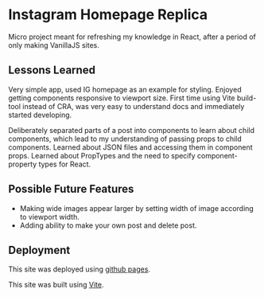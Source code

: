 # Instagram Homepage Replica

Micro project meant for refreshing my knowledge in React, after a period of only making VanillaJS sites.

## Lessons Learned

Very simple app, used IG homepage as an example for styling. Enjoyed getting components responsive to viewport size. First time using Vite build-tool instead of CRA, was very easy to understand docs and immediately started developing.

Deliberately separated parts of a post into components to learn about child components, which lead to my understanding of passing props to child components. Learned about JSON files and accessing them in component props. Learned about PropTypes and the need to specify component-property types for React.

## Possible Future Features

* Making wide images appear larger by setting width of image according to viewport width.
* Adding ability to make your own post and delete post.

## Deployment

This site was deployed using [github pages](https://pages.github.com/).

This site was built using [Vite](https://vitejs.dev/).
